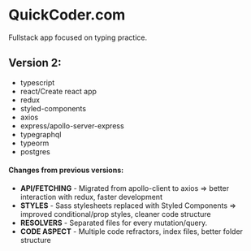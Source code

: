 # QuickCoder.com
Fullstack app focused on typing practice.

## Version 2:
- typescript
- react/Create react app
- redux
- styled-components
- axios
- express/apollo-server-express
- typegraphql
- typeorm
- postgres

#### Changes from previous versions:
- **API/FETCHING** - Migrated from apollo-client to axios => better interaction with redux, faster development
- **STYLES** - Sass stylesheets replaced with Styled Components => improved conditional/prop styles, cleaner code structure
- **RESOLVERS** - Separated files for every mutation/query.
- **CODE ASPECT** - Multiple code refractors, index files, better folder structure

